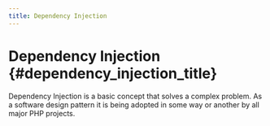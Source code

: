 ```yaml
---
title: Dependency Injection
---
```


# Dependency Injection {#dependency_injection_title}

Dependency Injection is a basic concept that solves a complex problem. As a software design pattern it is being adopted in 
some way or another by all major PHP projects.
